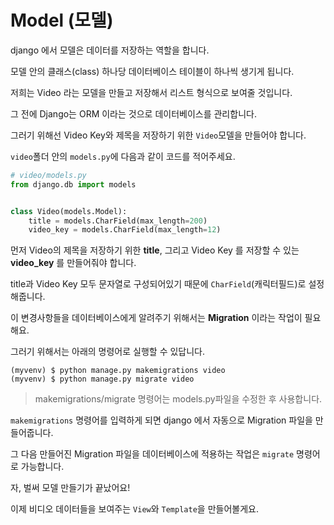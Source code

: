 # Model \(모델\)

django 에서 모델은 데이터를 저장하는 역할을 합니다.

모델 안의 클래스\(class\) 하나당 데이터베이스 테이블이 하나씩 생기게 됩니다.

저희는 Video 라는 모델을 만들고 저장해서 리스트 형식으로 보여줄 것입니다.

그 전에 Django는 ORM 이라는 것으로 데이터베이스를 관리합니다.

그러기 위해선 Video Key와 제목을 저장하기 위한 `Video`모델을 만들어야 합니다.

`video`폴더 안의 `models.py`에 다음과 같이 코드를 적어주세요.

```python
# video/models.py
from django.db import models


class Video(models.Model):
    title = models.CharField(max_length=200)
    video_key = models.CharField(max_length=12)
```

먼저 Video의 제목을 저장하기 위한 **title**, 그리고 Video Key 를 저장할 수 있는 **video\_key** 를 만들어줘야 합니다.

title과 Video Key 모두 문자열로 구성되어있기 때문에 `CharField`\(캐릭터필드\)로 설정해줍니다.

이 변경사항들을 데이터베이스에게 알려주기 위해서는 **Migration** 이라는 작업이 필요해요.

그러기 위해서는 아래의 명령어로 실행할 수 있답니다.

```
(myvenv) $ python manage.py makemigrations video
(myvenv) $ python manage.py migrate video
```

> makemigrations/migrate 명령어는 models.py파일을 수정한 후 사용합니다.

`makemigrations` 명령어를 입력하게 되면 django 에서 자동으로 Migration 파일을 만들어줍니다.

그 다음 만들어진 Migration 파일을 데이터베이스에 적용하는 작업은 `migrate` 명령어로 가능합니다.

자, 벌써 모델 만들기가 끝났어요!

이제 비디오 데이터들을 보여주는 `View`와 `Template`을 만들어볼게요.
